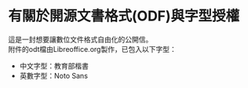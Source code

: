 # 有關於開源文書格式(ODF)與字型授權

這是一封想要讓數位文件格式自由化的公開信。<br />
附件的odt檔由Libreoffice.org製作，已包入以下字型：<br />
* 中文字型：教育部楷書<br />
* 英數字型：Noto Sans<br />
